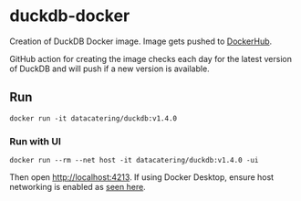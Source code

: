 # duckdb-docker

Creation of DuckDB Docker image. Image gets pushed to [DockerHub](https://hub.docker.com/repository/docker/datacatering/duckdb/general).

GitHub action for creating the image checks each day for the latest version of DuckDB and will push if a new version is available.

## Run

```shell
docker run -it datacatering/duckdb:v1.4.0
```

### Run with UI

```shell
docker run --rm --net host -it datacatering/duckdb:v1.4.0 -ui
```

Then open [http://localhost:4213](http://localhost:4213).
If using Docker Desktop, ensure host networking is enabled as [seen here](https://docs.docker.com/engine/network/drivers/host/#docker-desktop).

